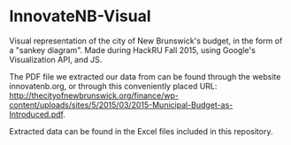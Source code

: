 # InnovateNB-Visual
Visual representation of the city of New Brunswick's budget, in the form of a "sankey diagram". Made during HackRU Fall 2015, using Google's Visualization API, and JS.


The PDF file we extracted our data from can be found through the website innovatenb.org, or through this conveniently placed URL: <http://thecityofnewbrunswick.org/finance/wp-content/uploads/sites/5/2015/03/2015-Municipal-Budget-as-Introduced.pdf>.

Extracted data can be found in the Excel files included in this repository.



